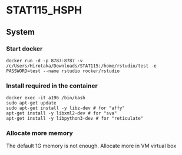 # STAT115_HSPH
## System
### Start docker 
	docker run -d -p 8787:8787 -v /c/Users/Hirotaka/Downloads/STAT115:/home/rstudio/test -e PASSWORD=test --name rstudio rocker/rstudio

### Install required in the container
	docker exec -it a196 /bin/bash
	sudo apt-get update
	sudo apt-get install -y libz-dev # for "affy"
	apt-get install -y libxml2-dev # for "sva"
	apt-get install -y libpython3-dev # for "reticulate"

### Allocate more memory
The default 1G memory is not enough. Allocate more in VM virtual box